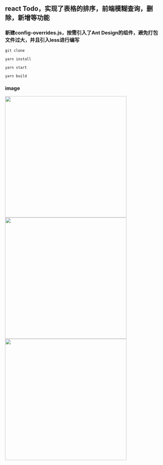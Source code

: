 ## react Todo，实现了表格的排序，前端模糊查询，删除，新增等功能

### 新建config-overrides.js，按需引入了Ant Design的组件，避免打包文件过大，并且引入less进行编写

```
git clone

yarn install

yarn start

yarn build
```
### image
<img align="left" width="400" height="400" src="https://github.com/Xxcool/react-todoTable/blob/master/public/images/1.png" />

<img align="left" width="400" height="400" src="https://github.com/Xxcool/react-todoTable/blob/master/public/images/2.png" />

<img align="left" width="400" height="400" src="https://github.com/Xxcool/react-todoTable/blob/master/public/images/3.png" />
